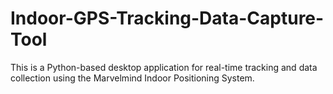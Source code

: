 # Indoor-GPS-Tracking-Data-Capture-Tool
This is a Python-based desktop application for real-time tracking and data collection using the Marvelmind Indoor Positioning System.
